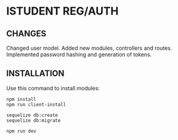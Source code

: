 # ISTUDENT REG/AUTH
## CHANGES
Changed user model. Added new modules, controllers and routes. Implemented password hashing and generation of  tokens.
## INSTALLATION

Use this command to install modules:  
```
npm install  
npm run client-install

sequelize db:create  
sequelize db:migrate

npm run dev  
```  